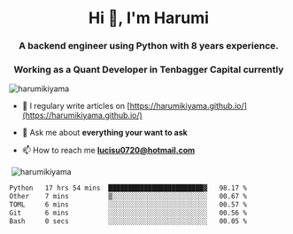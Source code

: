 <h1 align="center">Hi 👋, I'm Harumi</h1>
<h3 align="center">A backend engineer using <b>Python</b> with 8 years experience.</h3>
<h3 align="center">Working as a Quant Developer in <b>Tenbagger Capital</b> currently</h3>

<p align="left"> <img src="https://komarev.com/ghpvc/?username=harumikiyama" alt="harumikiyama" /> </p>


- 📝 I regulary write articles on [https://harumikiyama.github.io/](https://harumikiyama.github.io/)

- 💬 Ask me about **everything your want to ask**

- 📫 How to reach me **lucisu0720@hotmail.com**

<p>&nbsp;<img align="center" src="https://github-readme-stats.vercel.app/api?username=harumikiyama&show_icons=true" alt="harumikiyama" /></p>


<!--START_SECTION:waka-->

```txt
Python   17 hrs 54 mins  ████████████████████████▓   98.17 %
Other    7 mins          ▒░░░░░░░░░░░░░░░░░░░░░░░░   00.67 %
TOML     6 mins          ░░░░░░░░░░░░░░░░░░░░░░░░░   00.57 %
Git      6 mins          ░░░░░░░░░░░░░░░░░░░░░░░░░   00.56 %
Bash     0 secs          ░░░░░░░░░░░░░░░░░░░░░░░░░   00.05 %
```

<!--END_SECTION:waka-->
